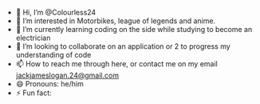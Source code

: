 - 👋 Hi, I’m @Colourless24
- 👀 I’m interested in Motorbikes, league of legends and anime.
- 🌱 I’m currently learning coding on the side while studying to become an electrician 
- 💞️ I’m looking to collaborate on an application or 2 to progress my understanding of code
- 📫 How to reach me through here, or contact me on my email jackjameslogan.24@gmail.com
- 😄 Pronouns: he/him
- ⚡ Fun fact: 

<!---
Colourless24/Colourless24 is a ✨ special ✨ repository because its `README.md` (this file) appears on your GitHub profile.
You can click the Preview link to take a look at your changes.
--->
